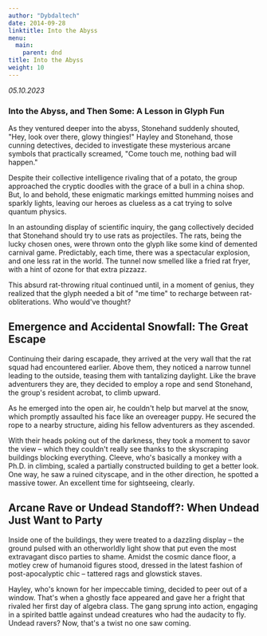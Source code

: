 ```yaml
---
author: "Dybdaltech"
date: 2014-09-28
linktitle: Into the Abyss
menu:
  main:
    parent: dnd
title: Into the Abyss
weight: 10
---
```


*05.10.2023*

### Into the Abyss, and Then Some: A Lesson in Glyph Fun

As they ventured deeper into the abyss, Stonehand suddenly shouted, "Hey, look over there, glowy thingies!" Hayley and Stonehand, those cunning detectives, decided to investigate these mysterious arcane symbols that practically screamed, "Come touch me, nothing bad will happen."

Despite their collective intelligence rivaling that of a potato, the group approached the cryptic doodles with the grace of a bull in a china shop. But, lo and behold, these enigmatic markings emitted humming noises and sparkly lights, leaving our heroes as clueless as a cat trying to solve quantum physics.

In an astounding display of scientific inquiry, the gang collectively decided that Stonehand should try to use rats as projectiles. The rats, being the lucky chosen ones, were thrown onto the glyph like some kind of demented carnival game. Predictably, each time, there was a spectacular explosion, and one less rat in the world. The tunnel now smelled like a fried rat fryer, with a hint of ozone for that extra pizzazz.

This absurd rat-throwing ritual continued until, in a moment of genius, they realized that the glyph needed a bit of "me time" to recharge between rat-obliterations. Who would've thought?

## Emergence and Accidental Snowfall: The Great Escape

Continuing their daring escapade, they arrived at the very wall that the rat squad had encountered earlier. Above them, they noticed a narrow tunnel leading to the outside, teasing them with tantalizing daylight. Like the brave adventurers they are, they decided to employ a rope and send Stonehand, the group's resident acrobat, to climb upward.

As he emerged into the open air, he couldn't help but marvel at the snow, which promptly assaulted his face like an overeager puppy. He secured the rope to a nearby structure, aiding his fellow adventurers as they ascended.

With their heads poking out of the darkness, they took a moment to savor the view – which they couldn't really see thanks to the skyscraping buildings blocking everything. Cleeve, who's basically a monkey with a Ph.D. in climbing, scaled a partially constructed building to get a better look. One way, he saw a ruined cityscape, and in the other direction, he spotted a massive tower. An excellent time for sightseeing, clearly.

## Arcane Rave or Undead Standoff?: When Undead Just Want to Party

Inside one of the buildings, they were treated to a dazzling display – the ground pulsed with an otherworldly light show that put even the most extravagant disco parties to shame. Amidst the cosmic dance floor, a motley crew of humanoid figures stood, dressed in the latest fashion of post-apocalyptic chic – tattered rags and glowstick staves.

Hayley, who's known for her impeccable timing, decided to peer out of a window. That's when a ghostly face appeared and gave her a fright that rivaled her first day of algebra class. The gang sprung into action, engaging in a spirited battle against undead creatures who had the audacity to fly. Undead ravers? Now, that's a twist no one saw coming.